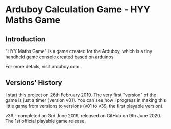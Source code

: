 # Arduboy Calculation Game - HYY Maths Game

## Introduction
"HYY Maths Game" is a game created for the Arduboy, which is a tiny handheld game console created based on arduinos.

For more details, visit arduboy.com.

## Versions' History
I start this project on 26th February 2019. The very first "version" of the game is just a timer (version v01). You can see how I progress in making this little game from versions to versions (v01 to v39, the first playable version).

v39 - completed on 3rd June 2019, released on GitHub on 9th June 2020. The 1st official playable game release.

